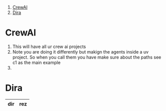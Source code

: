 
1. [CrewAI](#crewai)
2. [Dira](#dira)

# CrewAI

1. This will have all ur crew ai projects 
2. Note you are doing it differently but makign the agents inside a uv project. So when you call them you have make sure about the paths see c1 as the main example
3. 

# Dira 

dir | rez
--- | --- 
